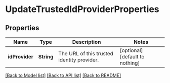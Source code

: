 # UpdateTrustedIdProviderProperties


## Properties
Name | Type | Description | Notes
------------ | ------------- | ------------- | -------------
**idProvider** | **String** | The URL of this trusted identity provider. | [optional] [default to nothing]


[[Back to Model list]](../README.md#models) [[Back to API list]](../README.md#api-endpoints) [[Back to README]](../README.md)


